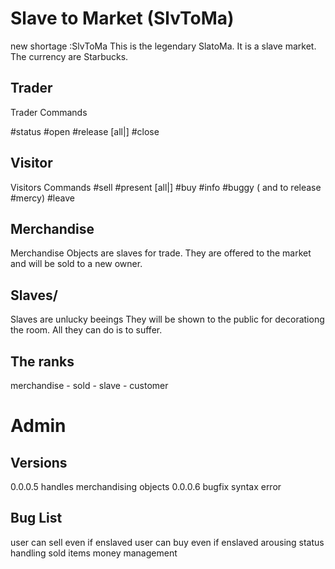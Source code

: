 # Slave to Market (SlvToMa)
new shortage :SlvToMa
This is the legendary SlatoMa. It is a slave market.
The currency are Starbucks.

## Trader
Trader Commands

#status
#open
#release [all|<Nickname>] 
#close 



## Visitor 
Visitors Commands
#sell <nickname>
#present [all|<Nickname>] 
#buy <nickname>
#info
#buggy ( and to release #mercy)
#leave 

## Merchandise

Merchandise Objects are slaves for trade. 
They are offered to the market and will be sold to a new owner.

## Slaves/
Slaves are unlucky beeings  They will be shown to the public for decorationg the room. All they can do is to suffer.


## The ranks

merchandise - sold - slave - customer

# Admin 
## Versions 
0.0.0.5  handles merchandising objects 
0.0.0.6  bugfix syntax error


## Bug List 

user can sell even if enslaved 
user can buy even if enslaved
arousing status
handling sold items 
money management 

